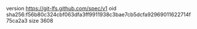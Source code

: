 version https://git-lfs.github.com/spec/v1
oid sha256:f56b80c324cbf063dfa3ff9911938c3bae7cb5dcfa92969011622714f75ca2a3
size 3608
